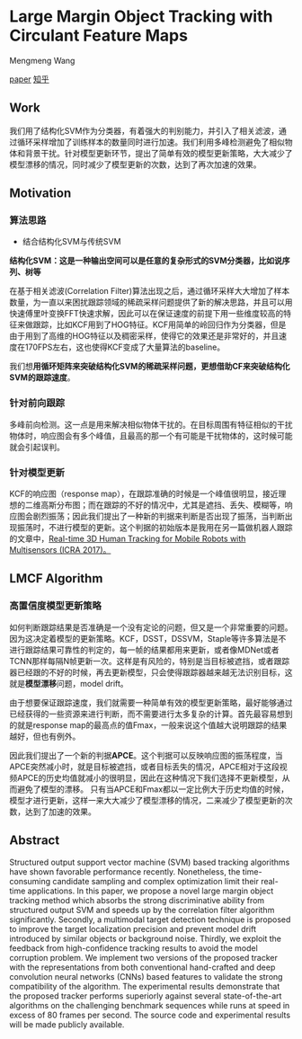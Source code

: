 Large Margin Object Tracking with Circulant Feature Maps
====================================================
Mengmeng Wang

[paper](https://arxiv.org/pdf/1703.05020.pdf) [知乎](https://zhuanlan.zhihu.com/p/25761718)

Work
----------------------------------------------------------------------------
我们用了结构化SVM作为分类器，有着强大的判别能力，并引入了相关滤波，通过循环采样增加了训练样本的数量同时进行加速。我们利用多峰检测避免了相似物体和背景干扰。针对模型更新环节，提出了简单有效的模型更新策略，大大减少了模型漂移的情况，同时减少了模型更新的次数，达到了再次加速的效果。

Motivation
-----------------------------------------------------------------------------
### 算法思路
* 结合结构化SVM与传统SVM

**结构化SVM：这是一种输出空间可以是任意的复杂形式的SVM分类器，比如说序列、树等**

在基于相关滤波(Correlation Filter)算法出现之后，通过循环采样大大增加了样本数量，为一直以来困扰跟踪领域的稀疏采样问题提供了新的解决思路，并且可以用快速傅里叶变换FFT快速求解，因此可以在保证速度的前提下用一些维度较高的特征来做跟踪，比如KCF用到了HOG特征。KCF用简单的岭回归作为分类器，但是由于用到了高维的HOG特征以及稠密采样，使得它的效果还是非常好的，并且速度在170FPS左右，这也使得KCF变成了大量算法的baseline。

我们想**用循环矩阵来突破结构化SVM的稀疏采样问题，更想借助CF来突破结构化SVM的跟踪速度**。

### 针对前向跟踪
多峰前向检测。这一点是用来解决相似物体干扰的。在目标周围有特征相似的干扰物体时，响应图会有多个峰值，且最高的那一个有可能是干扰物体的，这时候可能就会引起误判。

### 针对模型更新
KCF的响应图（response map），在跟踪准确的时候是一个峰值很明显，接近理想的二维高斯分布图；而在跟踪的不好的情况中，尤其是遮挡、丢失、模糊等，响应图会剧烈振荡；因此我们提出了一种新的判据来判断是否出现了振荡，当判断出现振荡时，不进行模型的更新。这个判据的初始版本是我用在另一篇做机器人跟踪的文章中，[Real-time 3D Human Tracking for Mobile Robots with Multisensors (ICRA 2017)。](https://arxiv.org/abs/1703.04877)

LMCF Algorithm
-----------------------------------------------------------------------------
### 高置信度模型更新策略
如何判断跟踪结果是否准确是一个没有定论的问题，但又是一个非常重要的问题。因为这决定着模型的更新策略。KCF，DSST，DSSVM，Staple等许多算法是不进行跟踪结果可靠性的判定的，每一帧的结果都用来更新，或者像MDNet或者TCNN那样每隔N帧更新一次。这样是有风险的，特别是当目标被遮挡，或者跟踪器已经跟的不好的时候，再去更新模型，只会使得跟踪器越来越无法识别目标，这就是**模型漂移**问题，model drift。

由于想要保证跟踪速度，我们就需要一种简单有效的模型更新策略，最好能够通过已经获得的一些资源来进行判断，而不需要进行太多复杂的计算。首先最容易想到的就是response map的最高点的值Fmax，一般来说这个值越大说明跟踪的结果越好，但也有例外。

因此我们提出了一个新的判据**APCE**。这个判据可以反映响应图的振荡程度，当APCE突然减小时，就是目标被遮挡，或者目标丢失的情况，APCE相对于这段视频APCE的历史均值就减小的很明显，因此在这种情况下我们选择不更新模型，从而避免了模型的漂移。
只有当APCE和Fmax都以一定比例大于历史均值的时候，模型才进行更新，这样一来大大减少了模型漂移的情况，二来减少了模型更新的次数，达到了加速的效果。


Abstract
-------------------------------------------------------------------------------
Structured output support vector machine (SVM) based tracking algorithms have shown favorable performance recently. Nonetheless, the time-consuming candidate sampling and complex optimization limit their real-time applications. In this paper, we propose a novel large margin object tracking method which absorbs the strong discriminative ability from structured output SVM and speeds up by the correlation filter algorithm significantly. Secondly, a multimodal target detection technique is proposed to improve the target localization precision and prevent model drift introduced by similar objects or background noise. Thirdly, we exploit the feedback from high-confidence tracking results to avoid the model corruption problem. We implement two versions of the proposed tracker with the representations from both conventional hand-crafted and deep convolution neural networks (CNNs) based features to validate the strong compatibility of the algorithm. The experimental results demonstrate that the proposed tracker performs superiorly against several state-of-the-art algorithms on the challenging benchmark sequences while runs at speed in excess of 80 frames per second. The source code and experimental results will be made publicly available.
